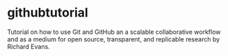 # githubtutorial
Tutorial on how to use Git and GitHub an a scalable collaborative workflow and as a medium for open source, transparent, and replicable research by Richard Evans.
